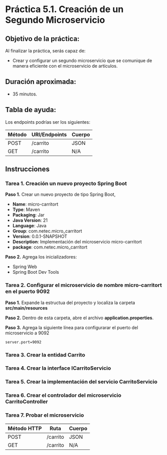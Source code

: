 # Práctica 5.1. Creación de un Segundo Microservicio 

## Objetivo de la práctica:
Al finalizar la práctica, serás capaz de:
- Crear y configurar un segundo microservicio que se comunique de manera eficiente con el microservicio de artículos.

## Duración aproximada:
- 35 minutos.

## Tabla de ayuda:
Los endpoints podrías ser los siguientes:

| Método | URI/Endpoints                     | Cuerpo  |
|--------|----------------------------------|--------|
| POST   | /carrito  | JSON |
| GET    | /carrito | N/A |


## Instrucciones 

### Tarea 1. Creación un nuevo proyecto Spring Boot

**Paso 1.** Crear un nuevo proyecto de tipo Spring Boot, 
* **Name**: micro-carritort
* **Type**: Maven
* **Packaging**: Jar
* **Java Version**: 21
* **Language**: Java
* **Group**: com.netec.micro_carritort
* **Version**: 0.0.1-SNAPSHOT
* **Description**: Implementación del microservicio micro-carritort
* **package**: com.netec.micro_carritort


**Paso 2.** Agrega los inicializadores:

* Spring Web
* Spring Boot Dev Tools

### Tarea 2. Configurar el microservicio de nombre micro-carritort en el puerto 9092

**Paso 1.** Expande la estructua del proyecto y localiza la carpeta **src/main/resources**

**Paso 2.** Dentro de esta carpeta, abre el archivo **application.properties**.

**Paso 3.** Agrega la siguiente línea para configurarar el puerto del microservicio a 9092

```properties
server.port=9092
```

### Tarea 3. Crear la entidad Carrito

### Tarea 4. Crear la interface ICarritoServicio

### Tarea 5. Crear la implementación del servicio CarritoServicio

### Tarea 6. Crear el controlador del microservicio CarritoController

### Tarea 7. Probar el microservicio

| Método HTTP | Ruta     | Cuerpo |
|-------------|----------|--------|
| POST        | /carrito |  JSON  |
| GET         | /carrito |   N/A  |